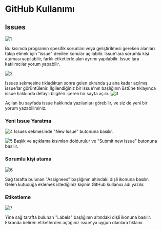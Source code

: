 # GitHub Kullanımı


## Issues
![1](https://user-images.githubusercontent.com/91962945/136782802-2d2ed55b-8129-4900-a265-9f8b909367a2.png)  

Bu kısımda programın spesifik sorunları veya geliştirilmesi gereken alanları takip etmek için "issue" denilen konular açılabilir. Issue'lara sorumlu kişi ataması yapılabilir, farklı etiketlerle alan ayrımı yapılabilir. Issue'lara katılımcılar yorum yapabilir.  

![2](https://user-images.githubusercontent.com/91962945/136782852-7e7eec40-2dcd-4553-a802-77dad236b492.png)  

Issues sekmesine tıkladıktan sonra gelen ekranda şu ana kadar açılmış issue'lar görüntülenir. İlgilendiğiniz bir issue'nın başlığının üstüne tıklayınca issue hakkında detaylı bilgileri içeren bir sayfa açılır.
![3](https://user-images.githubusercontent.com/91962945/136782901-940bc24d-6ba9-4b71-9654-2a42806b4e19.png)  

Açılan bu sayfada issue hakkında yazılanları görebilir, ve siz de yeni bir yorum yazabilirsiniz.

### Yeni Issue Yaratma
![4](https://user-images.githubusercontent.com/91962945/136783172-14fcee71-b236-43e1-96a8-2a4dfb982e84.png)
Issues sekmesinde "New Issue" butonuna basılır.

![5](https://user-images.githubusercontent.com/91962945/136783191-fcd157f2-8581-4fe4-a4cd-31124bc867c1.png)
Başlık ve açıklama kısımları doldurulur ve "Submit new issue" butonuna basılır.

### Sorumlu kişi atama
![6](https://user-images.githubusercontent.com/91962945/136783386-9e8d7880-da3b-405c-864a-2ae84f4fe3d6.png)  

Sağ tarafta bulunan "Assignees" başlığının altındaki dişli ikonuna basılır. Gelen kutucuğa eklemek istediğiniz kişinin GitHub kullanıcı adı yazılır.

### Etiketleme
![7](https://user-images.githubusercontent.com/91962945/136783407-68da6dd6-bcec-45ed-aa7d-d700efb7b362.png)  

Yine sağ tarafta bulunan "Labels" başlığının altındaki dişli ikonuna basılır. Ekranda beliren etiketlerden açtığınız issue'ya uygun olanlara tıklanır. 
